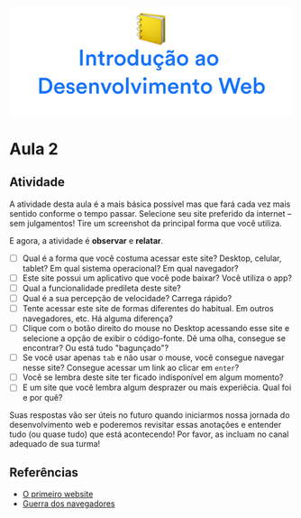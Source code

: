 <div align="center">
<img  src="../images/h/2.png" alt="Git e versionamento">
</div>

# Aula 2

## Atividade

A atividade desta aula é a mais básica possível mas que fará cada vez mais sentido conforme o tempo passar. Selecione seu site preferido da internet – sem julgamentos! Tire um screenshot da principal forma que você utiliza.

E agora, a atividade é **observar** e **relatar**.

- [ ] Qual é a forma que você costuma acessar este site? Desktop, celular, tablet? Em qual sistema operacional? Em qual navegador?
- [ ] Este site possui um aplicativo que você pode baixar? Você utiliza o app?
- [ ] Qual a funcionalidade predileta deste site?
- [ ] Qual é a sua percepção de velocidade? Carrega rápido? 
- [ ] Tente acessar este site de formas diferentes do habitual. Em outros navegadores, etc. Há alguma diferença?
- [ ] Clique com o botão direito do mouse no Desktop acessando esse site e selecione a opção de exibir o código-fonte. Dê uma olha, consegue se encontrar? Ou está tudo "bagunçado"?
- [ ] Se você usar apenas `tab` e não usar o mouse, você consegue navegar nesse site? Consegue acessar um link ao clicar em `enter`?
- [ ] Você se lembra deste site ter ficado indisponível em algum momento?
- [ ] E um site que você lembra algum desprazer ou mais experiêcia. Qual foi e por quê?

Suas respostas vão ser úteis no futuro quando iniciarmos nossa jornada do desenvolvimento web e poderemos revisitar essas anotações e entender tudo (ou quase tudo) que está acontecendo! Por favor, as incluam no canal adequado de sua turma!

## Referências

- [O primeiro website](http://info.cern.ch/hypertext/WWW/TheProject.html)
- [Guerra dos navegadores](https://pt.wikipedia.org/wiki/Guerra_dos_navegadores)
